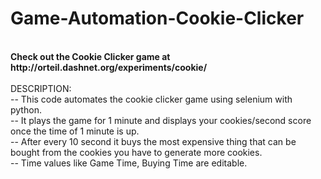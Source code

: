 # Game-Automation-Cookie-Clicker
</br>
<b>Check out the Cookie Clicker game at http://orteil.dashnet.org/experiments/cookie/</b></br>
</br>
DESCRIPTION:</br>
-- This code automates the cookie clicker game using selenium with python.</br>
-- It plays the game for 1 minute and displays your cookies/second score once the time of 1 minute is up.</br>
-- After every 10 second it buys the most expensive thing that can be bought from the cookies you have to generate more cookies.</br>
-- Time values like Game Time, Buying Time are editable.</br>
